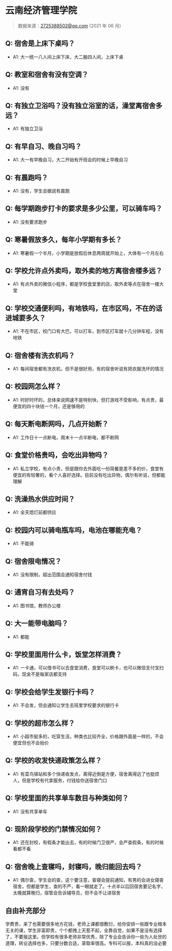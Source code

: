 # 云南经济管理学院

> 数据来源：2725388502@qq.com (2021 年 06 月)

## Q: 宿舍是上床下桌吗？

- A1: 大一统一八人间上床下床，大二搬四人间，上床下桌

## Q: 教室和宿舍有没有空调？

- A1: 没有

## Q: 有独立卫浴吗？没有独立浴室的话，澡堂离宿舍多远？

- A1: 有独立卫浴

## Q: 有早自习、晚自习吗？

- A1: 大一有早晚自习，大二开始有开班会的时候上早晚自习

## Q: 有晨跑吗？

- A1: 没有，学生会据说有晨跑

## Q: 每学期跑步打卡的要求是多少公里，可以骑车吗？

- A1: 没有要求跑步

## Q: 寒暑假放多久，每年小学期有多长？

- A1: 寒暑假一个半月，小学期是放假后休息两周就开始上，大体有一个月左右

## Q: 学校允许点外卖吗，取外卖的地方离宿舍楼多远？

- A1: 有点外卖的微信小程序，都是学校食堂里的店，取外卖等点在宿舍一楼大堂

## Q: 学校交通便利吗，有地铁吗，在市区吗，不在的话进城要多久？

- A1: 不在市区，校门口有大巴，可以打车，到市区打车就十几分钟车程，没有地铁

## Q: 宿舍楼有洗衣机吗？

- A1: 每间宿舍都有洗衣机，但不是很好用，有的宿舍听说有把衣服洗坏的情况

## Q: 校园网怎么样？

- A1: 时好时坏的，总体来说网速不是特别快，但打游戏不受影响，有点贵，最便宜的四十块钱一个月，还是够用的

## Q: 每天断电断网吗，几点开始断？

- A1: 工作日十一点断电，周末十一点半断电，都不断网

## Q: 食堂价格贵吗，会吃出异物吗？

- A1: 私立学校，有点小贵，但是跟你去外面吃一份简餐是差不多的价，食堂有便宜的有轻奢的，看个人喜好选择。目前没有吃出异物，偶尔有听说，但都能理解

## Q: 洗澡热水供应时间？

- A1: 全天熄灯前都供应

## Q: 校园内可以骑电瓶车吗，电池在哪能充电？

- A1: 不能骑

## Q: 宿舍限电情况？

- A1: 没有限制，超出范围会通知宿舍付钱

## Q: 通宵自习有去处吗？

- A1: 图书馆，教师办公楼

## Q: 大一能带电脑吗？

- A1: 都能

## Q: 学校里面用什么卡，饭堂怎样消费？

- A1: 一卡通，可以借书可以去食堂消费，食堂可以刷卡，也可以微信支付宝扫码，现金不是每家店都支持

## Q: 学校会给学生发银行卡吗？

- A1: 不会发，但会通知让学生去班里学校要求的银行卡

## Q: 学校的超市怎么样？

- A1: 小超市挺多的，吃穿生活，种类也比较齐全，价格跟外面是一样的，不会便宜但也不会抬价

## Q: 学校的收发快递政策怎么样？

- A1: 有菜鸟驿站和多个快递收发点，离得近倒是方便，宿舍离得远了也挺烦人，但是学校有代拿服务，付钱给你送宿舍门口

## Q: 学校里面的共享单车数目与种类如何？

- A1: 没有共享单车

## Q: 现阶段学校的门禁情况如何？

- A1: 还在封校，有假条才能出去，有的时候门卫很严，会严查假条，有的时候看都不看

## Q: 宿舍晚上查寝吗，封寝吗，晚归能回去吗？

- A1: 偶尔查，学生会的查，这个要注意，查寝会提前通知，有男的会进女寝查宿舍，但都是学生，查的不严，看一眼就走了。十点半以后回宿舍要记名字，太晚就算晚归，宿管会告诉辅导员，但不会不让进宿舍

## 自由补充部分

学费贵，来了也需要很多地方花钱，老师上课都很敷衍，给你安排一些跟专业根本无关的课，学生非富即贵，个个都拽上天惹不起，全靠自觉，如果不是没有选择了，不要报这里。但学校有很多老师非常优秀，除了专业会告诉你一些为人处世的道理，转业选择也多，只要分数合适，录取率很高。专科可以报，本科真的没必要